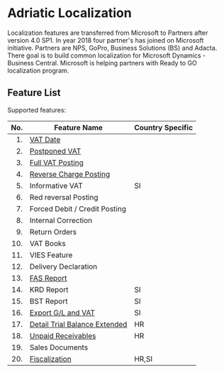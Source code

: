# Adriatic Localization

Localization features are transferred from Microsoft to Partners after version 4.0 SP1. In year 2018 four partner's has joined on Microsoft initiative. Partners are NPS, GoPro, Business Solutions (BS) and Adacta. There goal is to build common localization for Microsoft Dynamics - Business Central. Microsoft is helping partners with Ready to GO localization program. 

## Feature List

Supported features:

No.|Feature Name|Country Specific
--:|------------|----------------------------------
1.|[VAT Date](SDD/VATDate.md)|
2.|[Postponed VAT](SDD/PostponedVAT.md)|
3.|[Full VAT Posting](SDD/FullVATPorting.md)|
4.|[Reverse Charge Posting](SDD/ReverseChargePosting.md)|
5.|Informative VAT|SI
6.|Red reversal Posting|
7.|Forced Debit / Credit Posting|
8.|Internal Correction|
9.|Return Orders|
10.|VAT Books|
11.|VIES Feature|
12.|Delivery Declaration|
13.|[FAS Report](SDD/FAS.md)|
14.|KRD Report|SI
15.|BST Report|SI
16.|[Export G/L and VAT](SDD/ExportGLandVAT.md)|SI
17.|[Detail Trial Balance Extended](SDD/DetailTrialBalanceExtended.md)|HR
18.|[Unpaid Receivables](SDD/UnpaidReceivables.md)|HR
19.|Sales Documents|
20.|[Fiscalization](SDD/Fiscalization.md)|HR,SI